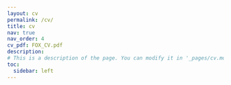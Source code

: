 ```yaml
---
layout: cv
permalink: /cv/
title: cv
nav: true
nav_order: 4
cv_pdf: FOX_CV.pdf
description: 
# This is a description of the page. You can modify it in '_pages/cv.md'. You can also change or remove the top pdf download button.
toc:
  sidebar: left
---
```

